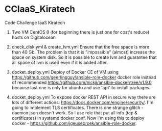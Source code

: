 # CCIaaS_Kiratech
Code Challenge IaaS Kiratech

1. Two VM CentOS 8 (for beginning there is just one for cost's reduce) hosts on Digitalocean

2. check_disk.yml & create_lvm.yml
Ensure that the free space is more than 40 Gb.
The problem is that it is "impossible" (almost) increase the space on system disk. So it is possible to create lvm and guarantee that all space of lvm is used even if it is added after.

3. docket_deploy.yml
Deploy of Docker CE of VM using https://github.com/geerlingguy/ansible-role-docker docker role instead of recommended https://github.com/nickjj/ansible-docker/tree/v1.9.0 because last one is only for ubuntu and use 'apt' to install packages.

4. docket_deploy.yml
To expose docker REST API in secure way there are lots of different actions: https://docs.docker.com/engine/security/. I'm going to implement TLS certificates.
There is one strange glitch - daemon.json doesn't work. So I use role that put all info (tcp & certificates) in systemd docker conf. Now I'm using this to deploy docker - https://github.com/jgeusebroek/ansible-role-docker. 